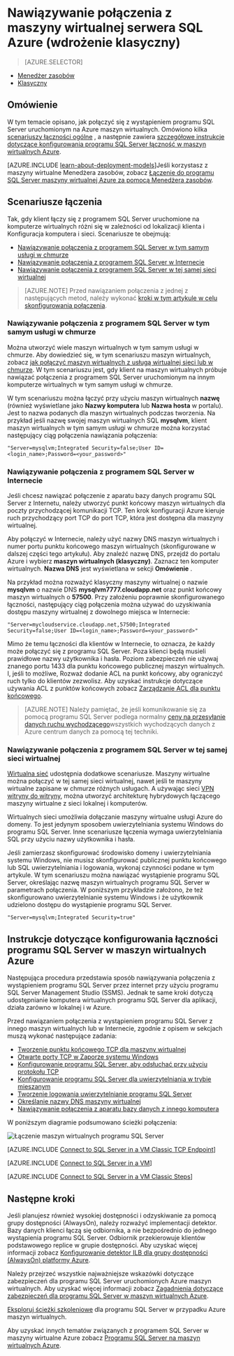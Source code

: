 <properties
    pageTitle="Łączenie programu SQL Server maszyn wirtualnych (klasyczny) | Microsoft Azure"
    description="Dowiedz się, jak połączyć z programem SQL Server uruchomione na komputerze wirtualnej platformy Azure. W tym temacie używa modelu Klasyczny wdrożenia. Scenariusze różnią się w zależności od konfiguracji sieci i lokalizacji klienta."
    services="virtual-machines-windows"
    documentationCenter="na"
    authors="rothja"
    manager="jhubbard"
    tags="azure-service-management"/>
<tags
    ms.service="virtual-machines-windows"
    ms.devlang="na"
    ms.topic="article"
    ms.tgt_pltfrm="vm-windows-sql-server"
    ms.workload="infrastructure-services"
    ms.date="09/22/2016"
    ms.author="jroth" />

# <a name="connect-to-a-sql-server-virtual-machine-on-azure-classic-deployment"></a>Nawiązywanie połączenia z maszyny wirtualnej serwera SQL Azure (wdrożenie klasyczny)

> [AZURE.SELECTOR]
- [Menedżer zasobów](virtual-machines-windows-sql-connect.md)
- [Klasyczny](virtual-machines-windows-classic-sql-connect.md)

## <a name="overview"></a>Omówienie

W tym temacie opisano, jak połączyć się z wystąpieniem programu SQL Server uruchomionym na Azure maszyn wirtualnych. Omówiono kilka [scenariuszy łączności ogólne](#connection-scenarios) , a następnie zawiera [szczegółowe instrukcje dotyczące konfigurowania programu SQL Server łączność w maszyn wirtualnych Azure](#steps-for-configuring-sql-server-connectivity-in-an-azure-vm).

[AZURE.INCLUDE [learn-about-deployment-models](../../includes/learn-about-deployment-models-classic-include.md)]Jeśli korzystasz z maszyny wirtualne Menedżera zasobów, zobacz [Łączenie do programu SQL Server maszyny wirtualnej Azure za pomocą Menedżera zasobów](virtual-machines-windows-sql-connect.md).

## <a name="connection-scenarios"></a>Scenariusze łączenia

Tak, gdy klient łączy się z programem SQL Server uruchomione na komputerze wirtualnych różni się w zależności od lokalizacji klienta i Konfiguracja komputera i sieci. Scenariusze te obejmują:

- [Nawiązywanie połączenia z programem SQL Server w tym samym usługi w chmurze](#connect-to-sql-server-in-the-same-cloud-service)
- [Nawiązywanie połączenia z programem SQL Server w Internecie](#connect-to-sql-server-over-the-internet)
- [Nawiązywanie połączenia z programem SQL Server w tej samej sieci wirtualnej](#connect-to-sql-server-in-the-same-virtual-network)

>[AZURE.NOTE] Przed nawiązaniem połączenia z jednej z następujących metod, należy wykonać [kroki w tym artykule w celu skonfigurowania połączenia](#steps-for-configuring-sql-server-connectivity-in-an-azure-vm).

### <a name="connect-to-sql-server-in-the-same-cloud-service"></a>Nawiązywanie połączenia z programem SQL Server w tym samym usługi w chmurze

Można utworzyć wiele maszyn wirtualnych w tym samym usługi w chmurze. Aby dowiedzieć się, w tym scenariuszu maszyn wirtualnych, zobacz [jak połączyć maszyn wirtualnych z usługą wirtualnej sieci lub w chmurze](virtual-machines-windows-classic-connect-vms.md#connect-vms-in-a-standalone-cloud-service). W tym scenariuszu jest, gdy klient na maszyn wirtualnych próbuje nawiązać połączenia z programem SQL Server uruchomionym na innym komputerze wirtualnych w tym samym usługi w chmurze.

W tym scenariuszu można łączyć przy użyciu maszyn wirtualnych **nazwę** (również wyświetlane jako **Nazwy komputera** lub **Nazwa hosta** w portalu). Jest to nazwa podanych dla maszyn wirtualnych podczas tworzenia. Na przykład jeśli nazwę swojej maszyn wirtualnych SQL **mysqlvm**, klient maszyn wirtualnych w tym samym usługi w chmurze można korzystać następujący ciąg połączenia nawiązania połączenia:

    "Server=mysqlvm;Integrated Security=false;User ID=<login_name>;Password=<your_password>"

### <a name="connect-to-sql-server-over-the-internet"></a>Nawiązywanie połączenia z programem SQL Server w Internecie

Jeśli chcesz nawiązać połączenie z aparatu bazy danych programu SQL Server z Internetu, należy utworzyć punkt końcowy maszyn wirtualnych dla poczty przychodzącej komunikacji TCP. Ten krok konfiguracji Azure kieruje ruch przychodzący port TCP do port TCP, która jest dostępna dla maszyny wirtualnej.

Aby połączyć w Internecie, należy użyć nazwy DNS maszyn wirtualnych i numer portu punktu końcowego maszyn wirtualnych (skonfigurowane w dalszej części tego artykułu). Aby znaleźć nazwę DNS, przejdź do portalu Azure i wybierz **maszyn wirtualnych (klasyczny)**. Zaznacz ten komputer wirtualnych. **Nazwa DNS** jest wyświetlana w sekcji **Omówienie** .

Na przykład można rozważyć klasyczny maszyny wirtualnej o nazwie **mysqlvm** o nazwie DNS **mysqlvm7777.cloudapp.net** oraz punkt końcowy maszyn wirtualnych o **57500**. Przy założeniu poprawnie skonfigurowanego łączności, następujący ciąg połączenia można używać do uzyskiwania dostępu maszyny wirtualnej z dowolnego miejsca w Internecie:

    "Server=mycloudservice.cloudapp.net,57500;Integrated Security=false;User ID=<login_name>;Password=<your_password>"

Mimo że temu łączności dla klientów w Internecie, to oznacza, że każdy może połączyć się z programu SQL Server. Poza klienci będą musieli prawidłowe nazwy użytkownika i hasła. Poziom zabezpieczeń nie używaj znanego portu 1433 dla punktu końcowego publicznej maszyn wirtualnych. I, jeśli to możliwe, Rozważ dodanie ACL na punkt końcowy, aby ograniczyć ruch tylko do klientów zezwolisz. Aby uzyskać instrukcje dotyczące używania ACL z punktów końcowych zobacz [Zarządzanie ACL dla punktu końcowego](virtual-machines-windows-classic-setup-endpoints.md#manage-the-acl-on-an-endpoint).

>[AZURE.NOTE] Należy pamiętać, że jeśli komunikowanie się za pomocą programu SQL Server podlega normalny [ceny na przesyłanie danych ruchu wychodzącego](https://azure.microsoft.com/pricing/details/data-transfers/)wszystkich wychodzących danych z Azure centrum danych za pomocą tej techniki.

### <a name="connect-to-sql-server-in-the-same-virtual-network"></a>Nawiązywanie połączenia z programem SQL Server w tej samej sieci wirtualnej

[Wirtualna sieć](../virtual-network/virtual-networks-overview.md) udostępnia dodatkowe scenariusze. Maszyny wirtualne można połączyć w tej samej sieci wirtualnej, nawet jeśli te maszyny wirtualne zapisane w chmurze różnych usługach. A używając sieci [VPN witryny do witryny](../vpn-gateway/vpn-gateway-site-to-site-create.md), można utworzyć architekturę hybrydowych łączącego maszyny wirtualne z sieci lokalnej i komputerów.

Wirtualnych sieci umożliwia dołączanie maszyny wirtualne usługi Azure do domeny. To jest jedynym sposobem uwierzytelniania systemu Windows do programu SQL Server. Inne scenariusze łączenia wymaga uwierzytelniania SQL przy użyciu nazwy użytkownika i hasła.

Jeśli zamierzasz skonfigurować środowisko domeny i uwierzytelniania systemu Windows, nie musisz skonfigurować publicznej punktu końcowego lub SQL uwierzytelniania i logowania, wykonaj czynności podane w tym artykule. W tym scenariuszu można nawiązać wystąpienie programu SQL Server, określając nazwę maszyn wirtualnych programu SQL Server w parametrach połączenia. W poniższym przykładzie założono, że też skonfigurowano uwierzytelnianie systemu Windows i że użytkownik udzielono dostępu do wystąpienie programu SQL Server.

    "Server=mysqlvm;Integrated Security=true"

## <a name="steps-for-configuring-sql-server-connectivity-in-an-azure-vm"></a>Instrukcje dotyczące konfigurowania łączności programu SQL Server w maszyn wirtualnych Azure

Następująca procedura przedstawia sposób nawiązywania połączenia z wystąpieniem programu SQL Server przez internet przy użyciu programu SQL Server Management Studio (SSMS). Jednak te same kroki dotyczą udostępnianie komputera wirtualnych programu SQL Server dla aplikacji, działa zarówno w lokalnej i w Azure.

Przed nawiązaniem połączenia z wystąpieniem programu SQL Server z innego maszyn wirtualnych lub w Internecie, zgodnie z opisem w sekcjach muszą wykonać następujące zadania:

- [Tworzenie punktu końcowego TCP dla maszyny wirtualnej](#create-a-tcp-endpoint-for-the-virtual-machine)
- [Otwarte porty TCP w Zaporze systemu Windows](#open-tcp-ports-in-the-windows-firewall-for-the-default-instance-of-the-database-engine)
- [Konfigurowanie programu SQL Server, aby odsłuchać przy użyciu protokołu TCP](#configure-sql-server-to-listen-on-the-tcp-protocol)
- [Konfigurowanie programu SQL Server dla uwierzytelniania w trybie mieszanym](#configure-sql-server-for-mixed-mode-authentication)
- [Tworzenie logowania uwierzytelnianie programu SQL Server](#create-sql-server-authentication-logins)
- [Określanie nazwy DNS maszyny wirtualnej](#determine-the-dns-name-of-the-virtual-machine)
- [Nawiązywanie połączenia z aparatu bazy danych z innego komputera](#connect-to-the-database-engine-from-another-computer)

W poniższym diagramie podsumowano ścieżki połączenia:

![Łączenie maszyn wirtualnych programu SQL Server](../../includes/media/virtual-machines-sql-server-connection-steps/SQLServerinVMConnectionMap.png)

[AZURE.INCLUDE [Connect to SQL Server in a VM Classic TCP Endpoint](../../includes/virtual-machines-sql-server-connection-steps-classic-tcp-endpoint.md)]

[AZURE.INCLUDE [Connect to SQL Server in a VM](../../includes/virtual-machines-sql-server-connection-steps.md)]

[AZURE.INCLUDE [Connect to SQL Server in a VM Classic Steps](../../includes/virtual-machines-sql-server-connection-steps-classic.md)]

## <a name="next-steps"></a>Następne kroki

Jeśli planujesz również wysokiej dostępności i odzyskiwanie za pomocą grupy dostępności (AlwaysOn), należy rozważyć implementacji detektor. Bazy danych klienci łączą się odbiornika, a nie bezpośrednio do jednego wystąpienia programu SQL Server. Odbiornik przekierowuje klientów podstawowego replice w grupie dostępności. Aby uzyskać więcej informacji zobacz [Konfigurowanie detektor ILB dla grupy dostępności (AlwaysOn) platformy Azure](virtual-machines-windows-classic-ps-sql-int-listener.md).

Należy przejrzeć wszystkie najważniejsze wskazówki dotyczące zabezpieczeń dla programu SQL Server uruchomionych Azure maszyn wirtualnych. Aby uzyskać więcej informacji zobacz [Zagadnienia dotyczące zabezpieczeń dla programu SQL Server w maszyn wirtualnych Azure](virtual-machines-windows-sql-security.md).

[Eksploruj ścieżki szkoleniowe](https://azure.microsoft.com/documentation/learning-paths/sql-azure-vm/) dla programu SQL Server w przypadku Azure maszyn wirtualnych. 

Aby uzyskać innych tematów związanych z programem SQL Server w maszyny wirtualne Azure zobacz [Programu SQL Server na maszyn wirtualnych Azure](virtual-machines-windows-sql-server-iaas-overview.md).
